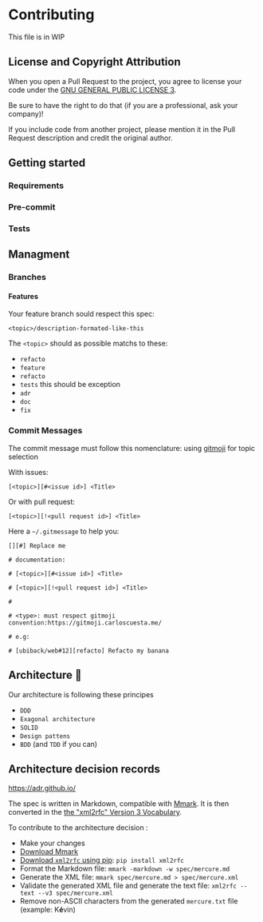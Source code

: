 # Contributing

This file is in WIP

## License and Copyright Attribution

When you open a Pull Request to the project, you agree to license your code under the [GNU GENERAL PUBLIC LICENSE 3](LICENSE).

Be sure to have the right to do that (if you are a professional, ask your company)!

If you include code from another project, please mention it in the Pull Request description and credit the original author.

## Getting started

<!-- Work in progress -->

### Requirements

### Pre-commit

### Tests

## Managment

### Branches

#### Features

Your feature branch sould respect this spec:

```
<topic>/description-formated-like-this
```

The `<topic>` should as possible matchs to these:

- `refacto`
- `feature`
- `refacto`
- `tests` this should be exception
- `adr`
- `doc`
- `fix`

### Commit Messages

The commit message must follow this nomenclature: using [gitmoji](https://gitmoji.dev/) for topic selection

With issues:

```
[<topic>][#<issue id>] <Title>
```

Or with pull request:

```
[<topic>][!<pull request id>] <Title>

```

Here a `~/.gitmessage` to help you:

```gitmessage
[][#] Replace me

# documentation:

# [<topic>][#<issue id>] <Title>

# [<topic>][!<pull request id>] <Title>

#

# <type>: must respect gitmoji convention:https://gitmoji.carloscuesta.me/

# e.g:

# [ubiback/web#12][refacto] Refacto my banana

```

## Architecture 👷

<!-- Work in progress -->

Our architecture is following these principes

- `DDD`
- `Exagonal architecture`
- `SOLID`
- `Design pattens`
- `BDD` (and `TDD` if you can)

## Architecture decision records

https://adr.github.io/

The spec is written in Markdown, compatible with [Mmark](https://mmark.miek.nl/).
It is then converted in the [the "xml2rfc" Version 3 Vocabulary](https://tools.ietf.org/html/rfc7991).

To contribute to the architecture decision :

- Make your changes
- [Download Mmark](https://github.com/mmarkdown/mmark/releases)
- [Download `xml2rfc` using pip](https://pypi.org/project/xml2rfc/): `pip install xml2rfc`
- Format the Markdown file: `mmark -markdown -w spec/mercure.md`
- Generate the XML file: `mmark spec/mercure.md > spec/mercure.xml`
- Validate the generated XML file and generate the text file: `xml2rfc --text --v3 spec/mercure.xml`
- Remove non-ASCII characters from the generated `mercure.txt` file (example: K**é**vin)
